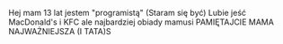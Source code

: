 Hej mam 13 lat
jestem "programistą" (Staram się być)
Lubie jeść MacDonald's i KFC ale najbardziej obiady mamusi PAMIĘTAJCIE MAMA NAJWAŻNIEJSZA (I TATA)S
